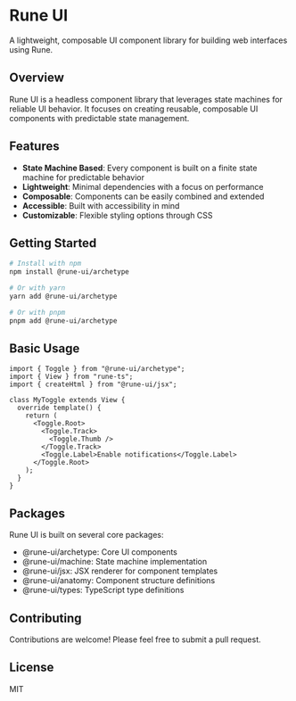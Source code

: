 # Rune UI

A lightweight, composable UI component library for building web interfaces using Rune.

## Overview

Rune UI is a headless component library that leverages state machines for reliable UI behavior. It focuses on creating reusable, composable UI components with predictable state management.

## Features

- **State Machine Based**: Every component is built on a finite state machine for predictable behavior
- **Lightweight**: Minimal dependencies with a focus on performance
- **Composable**: Components can be easily combined and extended
- **Accessible**: Built with accessibility in mind
- **Customizable**: Flexible styling options through CSS

## Getting Started

```bash
# Install with npm
npm install @rune-ui/archetype

# Or with yarn
yarn add @rune-ui/archetype

# Or with pnpm
pnpm add @rune-ui/archetype
```

## Basic Usage

```tsx
import { Toggle } from "@rune-ui/archetype";
import { View } from "rune-ts";
import { createHtml } from "@rune-ui/jsx";

class MyToggle extends View {
  override template() {
    return (
      <Toggle.Root>
        <Toggle.Track>
          <Toggle.Thumb />
        </Toggle.Track>
        <Toggle.Label>Enable notifications</Toggle.Label>
      </Toggle.Root>
    );
  }
}
```

## Packages
Rune UI is built on several core packages:

* @rune-ui/archetype: Core UI components
* @rune-ui/machine: State machine implementation
* @rune-ui/jsx: JSX renderer for component templates
* @rune-ui/anatomy: Component structure definitions
* @rune-ui/types: TypeScript type definitions

## Contributing
Contributions are welcome! Please feel free to submit a pull request.

## License
MIT
